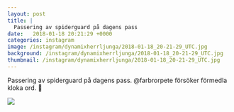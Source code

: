```yaml
---
layout: post
title: |
  Passering av spiderguard på dagens pass
date:   2018-01-18 20:21:29 +0000
categories: instagram
image: /instagram/dynamixherrljunga/2018-01-18_20-21-29_UTC.jpg
background: /instagram/dynamixherrljunga/2018-01-18_20-21-29_UTC.jpg
thumbnail: /instagram/dynamixherrljunga/2018-01-18_20-21-29_UTC.jpg
---
```

Passering av spiderguard på dagens pass. @farbrorpete försöker förmedla kloka ord. 🤣



<img src='/www-dynamix-herrljunga/instagram/dynamixherrljunga/2018-01-18_20-21-29_UTC.jpg' class='img-fluid' />
